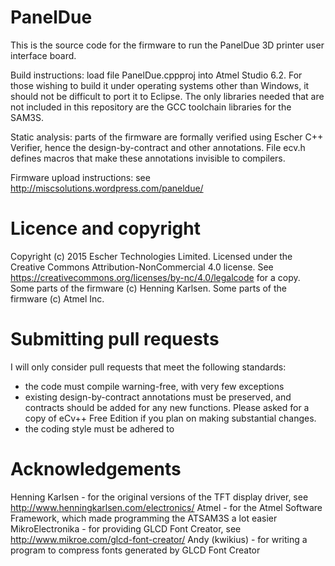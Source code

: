 PanelDue
========

This is the source code for the firmware to run the PanelDue 3D printer user interface board.

Build instructions: load file PanelDue.cppproj into Atmel Studio 6.2. For those wishing to build it under operating systems other than Windows, it should not be difficult to port it to Eclipse. The only libraries needed that are not included in this repository are the GCC toolchain libraries for the SAM3S.

Static analysis: parts of the firmware are formally verified using Escher C++ Verifier, hence the design-by-contract and other annotations. File ecv.h defines macros that make these annotations invisible to compilers.

Firmware upload instructions: see http://miscsolutions.wordpress.com/paneldue/

Licence and copyright
=====================

Copyright (c) 2015 Escher Technologies Limited. Licensed under the Creative Commons Attribution-NonCommercial 4.0 license. See https://creativecommons.org/licenses/by-nc/4.0/legalcode for a copy. Some parts of the firmware (c) Henning Karlsen. Some parts of the firmware (c) Atmel Inc.

Submitting pull requests
========================

I will only consider pull requests that meet the following standards:
- the code must compile warning-free, with very few exceptions
- existing design-by-contract annotations must be preserved, and contracts should be added for any new functions. Please asked for a copy of eCv++ Free Edition if you plan on making substantial changes.
- the coding style must be adhered to

Acknowledgements
================

Henning Karlsen - for the original versions of the TFT display driver, see http://www.henningkarlsen.com/electronics/
Atmel - for the Atmel Software Framework, which made programming the ATSAM3S a lot easier
MikroElectronika - for providing GLCD Font Creator, see http://www.mikroe.com/glcd-font-creator/
Andy (kwikius) - for writing a program to compress fonts generated by GLCD Font Creator
